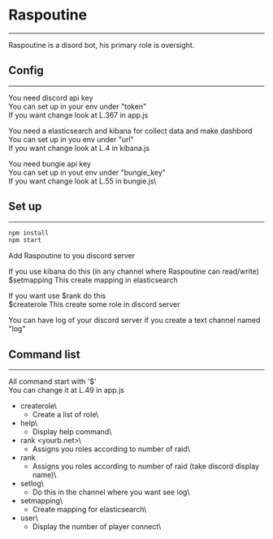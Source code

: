 # Raspoutine

------
Raspoutine is a disord bot, his primary role is oversight.

## Config

------
You need discord api key\
You can set up in your env under "token"\
If you want change look at L.367 in app.js


You need a elasticsearch and kibana for collect data and make dashbord\
You can set up in you env under "url"\
If you want change look at L.4 in kibana.js

You need bungie api key \
You can set up in yout env under "bungie_key"\
If you want change look at L.55 in bungie.js\


## Set up

------

```javascript
npm install
npm start
```

Add Raspoutine to you discord server 

If you use kibana do this
(in any channel where Raspoutine can read/write)\
$setmapping
This create mapping in elasticsearch 

If you want use $rank do this\
$createrole 
This create some role in discord server

You can have log of your discord server if you create a text channel named "log"

## Command list

------

All command start with '$'\
You can change it at L.49 in app.js

* createrole\
    * Create a list of role\
* help\
    * Display help command\
* rank <yourb.net>\
    * Assigns you roles according to number of raid\
* rank
    * Assigns you roles according to number of raid (take discord display name)\
 * setlog\
    * Do this in the channel where you want see log\
* setmapping\
    * Create mapping for elasticsearch\
* user\
    * Display the number of player connect\